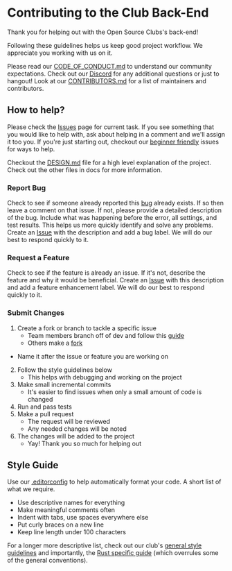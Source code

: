# Contributing to the Club Back-End

Thank you for helping out with the Open Source Clubs's back-end!

Following these guidelines helps us keep good project workflow. We appreciate you working with us on it.

Please read our [CODE_OF_CONDUCT.md](CODE_OF_CONDUCT.md) to understand our community expectations. Check out our [Discord](discord.gg/Gsxej6u) for any additional questions or just to hangout! Look at our [CONTRIBUTORS.md](CONTRIBUTORS.md) for a list of maintainers and contributors.

## How to help?

Please check the <!-- [Projects][Project Board] and --> [Issues][Issues] page<!-- s --> for current task. If you see something that you would like to help with, ask about helping in a comment and we'll assign it too you. If you're just starting out, checkout our [beginner friendly][Beginner Issues] issues for ways to help.

Checkout the [DESIGN.md](docs/DESIGN.md) file for a high level explanation of the project. <!-- For a road map, look at the [TODO.md](docs/TODO.md) which lists planned features for the project. --> Check out the other files in docs for more information.

### Report Bug

Check to see if someone already reported this [bug][Bug Issues] already exists. If so then leave a comment on that issue. If not, please provide a detailed description of the bug. Include what was happening before the error, all settings, and test results. This helps us more quickly identify and solve any problems. Create an [Issue][Issues] with the description and add a bug label. We will do our best to respond quickly to it.

### Request a Feature

Check to see if the feature is already <!-- listed in our [TODO.md](docs/TODO.md) --> an issue. If it's not, describe the feature and why it would be beneficial. Create an [Issue][Issues] with this description and add a feature enhancement label. We will do our best to respond quickly to it.

<!-- ### Run Test

**Give detailed instructions on how to run the test. Also include information about the meaning of the results.** -->

### Submit Changes

1. Create a fork or branch to tackle a specific issue
	- Team members branch off of dev and follow this [guide](https://guides.github.com/introduction/flow/)
	- Others make a [fork](https://guides.github.com/activities/forking/)
  - Name it after the issue or feature you are working on
2. Follow the style guidelines below
	- This helps with debugging and working on the project
3. Make small incremental commits
	- It's easier to find issues when only a small amount of code is changed
4. Run and pass tests
5. Make a pull request
	- The request will be reviewed
	- Any needed changes will be noted
6. The changes will be added to the project
	- Yay! Thank you so much for helping out

## Style Guide

Use our [.editorconfig](.editorconfig) to help automatically format your code. A short list of what we require.
- Use descriptive names for everything
- Make meaningful comments often
- Indent with tabs, use spaces everywhere else
- Put curly braces on a new line
- Keep line length under 100 characters

For a longer more descriptive list, check out our club's [general style guidelines](https://github.com/ufosc/resources/blob/master/coding-guidelines/general-style.md) and importantly, the [Rust specific guide](https://github.com/ufosc/resources/blob/master/coding-guidelines/rust.md) (which overrules some of the general conventions).

<!-- ### Example

```
**A short style example**
```
 -->
<!-- Below are the links that change from project to project -->

<!-- [Project Board]:  -->
[Issues]: https://github.com/ufosc/club-back-end/issues?q=is%3Aissue+is%3Aopen+sort%3Aupdated-desc
[Beginner Issues]: https://github.com/ufosc/club-back-end/labels/good%20first%20issue
[Bug Issues]: https://github.com/ufosc/club-back-end/labels/bug

